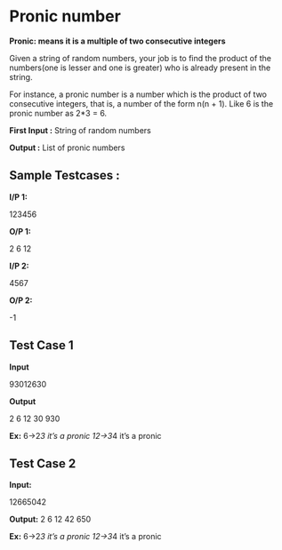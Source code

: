 # Pronic number

**Pronic: means it is a multiple of two consecutive integers**

Given a string of random numbers, your job is to find the product of the numbers(one is lesser and one is greater) who is already present in the string. 

For instance, a pronic number is a number which is the product of two consecutive integers, that is, a number of the form n(n + 1). Like 6 is the pronic number as 2*3 = 6.

**First Input :** String of random numbers

**Output :** List of pronic numbers

## Sample Testcases :

**I/P 1:**

123456

**O/P 1:**

2 6 12

**I/P 2:**

4567

**O/P 2:**

-1


## Test Case 1

**Input**

93012630

**Output**

2 6 12 30 930

**Ex:**
6->2*3 it’s a pronic
12->3*4 it’s a pronic

## Test Case 2

**Input:**

12665042

**Output:**
2 6 12 42 650

**Ex:** 
6->2*3 it’s a pronic
12->3*4 it’s a pronic


